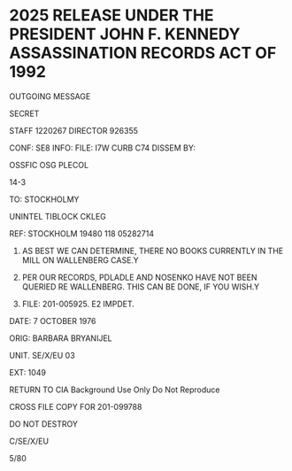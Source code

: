 # 2025 RELEASE UNDER THE PRESIDENT JOHN F. KENNEDY ASSASSINATION RECORDS ACT OF 1992

OUTGOING MESSAGE

SECRET

STAFF 1220267 DIRECTOR 926355

CONF: SE8 INFO: FILE: I7W CURB C74 DISSEM BY:

OSSFIC OSG PLECOL

14-3

TO: STOCKHOLMY

UNINTEL TIBLOCK CKLEG

REF: STOCKHOLM 19480 118 05282714

1. AS BEST WE CAN DETERMINE, THERE NO BOOKS CURRENTLY IN THE
   MILL ON WALLENBERG CASE.Y

2. PER OUR RECORDS, PDLADLE AND NOSENKO HAVE NOT BEEN QUERIED
   RE WALLENBERG. THIS CAN BE DONE, IF YOU WISH.Y

3. FILE: 201-005925. E2 IMPDET.

DATE: 7 OCTOBER 1976

ORIG: BARBARA BRYANIJEL

UNIT. SE/X/EU 03

EXT: 1049



RETURN TO CIA
Background Use Only
Do Not Reproduce

CROSS FILE COPY FOR
201-099788

DO NOT DESTROY

C/SE/X/EU

5/80
